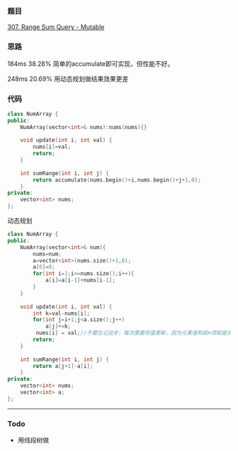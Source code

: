 ### 题目
[307. Range Sum Query - Mutable](https://leetcode-cn.com/problems/range-sum-query-mutable/submissions/)
### 思路
184ms 38.28%
简单的accumulate即可实现，但性能不好。

248ms 20.69%
用动态规划做结果效果更差
### 代码
```c++
class NumArray {
public:
    NumArray(vector<int>& nums):nums(nums){}
    
    void update(int i, int val) {
        nums[i]=val;
        return;
    }
    
    int sumRange(int i, int j) {
        return accumulate(nums.begin()+i,nums.begin()+j+1,0);
    }
private:
    vector<int> nums;
};
```
动态规划
```c++
class NumArray {
public:
    NumArray(vector<int>& num){
        nums=num;
        a=vector<int>(nums.size()+1,0);
        a[0]=0;
        for(int i=1;i<=nums.size();i++){
            a[i]=a[i-1]+nums[i-1];
        }
    }
    
    void update(int i, int val) {
        int k=val-nums[i];
        for(int j=i+1;j<a.size();j++)
            a[j]+=k;
		 nums[i] = val;//不要忘记这步，每次需要将值更新，因为元素值和前n项和是对应的。
        return;
    }
    
    int sumRange(int i, int j) {
        return a[j+1]-a[i];
    }
private:
    vector<int> nums;
    vector<int> a;
};

```
---
### Todo
+ 用线段树做
